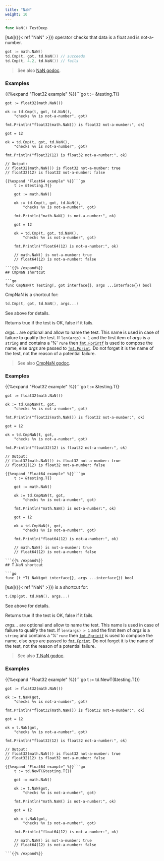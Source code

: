```yaml
---
title: "NaN"
weight: 10
---
```


```go
func NaN() TestDeep
```

[`NaN`]({{< ref "NaN" >}}) operator checks that data is a float and is not-a-number.

```go
got := math.NaN()
td.Cmp(t, got, td.NaN()) // succeeds
td.Cmp(t, 4.2, td.NaN()) // fails
```


> See also [<i class='fas fa-book'></i> NaN godoc](https://godoc.org/github.com/maxatome/go-testdeep/td#NaN).

### Examples

{{%expand "Float32 example" %}}```go
	t := &testing.T{}

	got := float32(math.NaN())

	ok := td.Cmp(t, got, td.NaN(),
		"checks %v is not-a-number", got)

	fmt.Println("float32(math.NaN()) is float32 not-a-number:", ok)

	got = 12

	ok = td.Cmp(t, got, td.NaN(),
		"checks %v is not-a-number", got)

	fmt.Println("float32(12) is float32 not-a-number:", ok)

	// Output:
	// float32(math.NaN()) is float32 not-a-number: true
	// float32(12) is float32 not-a-number: false

```{{% /expand%}}
{{%expand "Float64 example" %}}```go
	t := &testing.T{}

	got := math.NaN()

	ok := td.Cmp(t, got, td.NaN(),
		"checks %v is not-a-number", got)

	fmt.Println("math.NaN() is not-a-number:", ok)

	got = 12

	ok = td.Cmp(t, got, td.NaN(),
		"checks %v is not-a-number", got)

	fmt.Println("float64(12) is not-a-number:", ok)

	// math.NaN() is not-a-number: true
	// float64(12) is not-a-number: false

```{{% /expand%}}
## CmpNaN shortcut

```go
func CmpNaN(t TestingT, got interface{}, args ...interface{}) bool
```

CmpNaN is a shortcut for:

```go
td.Cmp(t, got, td.NaN(), args...)
```

See above for details.

Returns true if the test is OK, false if it fails.

*args...* are optional and allow to name the test. This name is
used in case of failure to qualify the test. If `len(args) > 1` and
the first item of *args* is a `string` and contains a '%' `rune` then
[`fmt.Fprintf`](https://golang.org/pkg/fmt/#Fprintf) is used to compose the name, else *args* are passed to
[`fmt.Fprint`](https://golang.org/pkg/fmt/#Fprint). Do not forget it is the name of the test, not the
reason of a potential failure.


> See also [<i class='fas fa-book'></i> CmpNaN godoc](https://godoc.org/github.com/maxatome/go-testdeep/td#CmpNaN).

### Examples

{{%expand "Float32 example" %}}```go
	t := &testing.T{}

	got := float32(math.NaN())

	ok := td.CmpNaN(t, got,
		"checks %v is not-a-number", got)

	fmt.Println("float32(math.NaN()) is float32 not-a-number:", ok)

	got = 12

	ok = td.CmpNaN(t, got,
		"checks %v is not-a-number", got)

	fmt.Println("float32(12) is float32 not-a-number:", ok)

	// Output:
	// float32(math.NaN()) is float32 not-a-number: true
	// float32(12) is float32 not-a-number: false

```{{% /expand%}}
{{%expand "Float64 example" %}}```go
	t := &testing.T{}

	got := math.NaN()

	ok := td.CmpNaN(t, got,
		"checks %v is not-a-number", got)

	fmt.Println("math.NaN() is not-a-number:", ok)

	got = 12

	ok = td.CmpNaN(t, got,
		"checks %v is not-a-number", got)

	fmt.Println("float64(12) is not-a-number:", ok)

	// math.NaN() is not-a-number: true
	// float64(12) is not-a-number: false

```{{% /expand%}}
## T.NaN shortcut

```go
func (t *T) NaN(got interface{}, args ...interface{}) bool
```

[`NaN`]({{< ref "NaN" >}}) is a shortcut for:

```go
t.Cmp(got, td.NaN(), args...)
```

See above for details.

Returns true if the test is OK, false if it fails.

*args...* are optional and allow to name the test. This name is
used in case of failure to qualify the test. If `len(args) > 1` and
the first item of *args* is a `string` and contains a '%' `rune` then
[`fmt.Fprintf`](https://golang.org/pkg/fmt/#Fprintf) is used to compose the name, else *args* are passed to
[`fmt.Fprint`](https://golang.org/pkg/fmt/#Fprint). Do not forget it is the name of the test, not the
reason of a potential failure.


> See also [<i class='fas fa-book'></i> T.NaN godoc](https://godoc.org/github.com/maxatome/go-testdeep/td#T.NaN).

### Examples

{{%expand "Float32 example" %}}```go
	t := td.NewT(&testing.T{})

	got := float32(math.NaN())

	ok := t.NaN(got,
		"checks %v is not-a-number", got)

	fmt.Println("float32(math.NaN()) is float32 not-a-number:", ok)

	got = 12

	ok = t.NaN(got,
		"checks %v is not-a-number", got)

	fmt.Println("float32(12) is float32 not-a-number:", ok)

	// Output:
	// float32(math.NaN()) is float32 not-a-number: true
	// float32(12) is float32 not-a-number: false

```{{% /expand%}}
{{%expand "Float64 example" %}}```go
	t := td.NewT(&testing.T{})

	got := math.NaN()

	ok := t.NaN(got,
		"checks %v is not-a-number", got)

	fmt.Println("math.NaN() is not-a-number:", ok)

	got = 12

	ok = t.NaN(got,
		"checks %v is not-a-number", got)

	fmt.Println("float64(12) is not-a-number:", ok)

	// math.NaN() is not-a-number: true
	// float64(12) is not-a-number: false

```{{% /expand%}}

